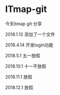 # ITmap-git

今天itmap git 分享


2018.1.12  添加了一个文件

2018.4.14 开发login功能

2018.5.1 五一放假

2018.10.1 十一不放假

2018.11.1 放假

2018.12.1 放假